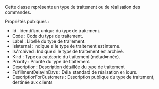 Cette classe représente un type de traitement ou de réalisation des commandes.

Propriétés publiques :
- Id : Identifiant unique du type de traitement.
- Code : Code du type de traitement.
- Label : Libellé du type de traitement.
- IsInternal : Indique si le type de traitement est interne.
- IsArchived : Indique si le type de traitement est archivé.
- Kind : Type ou catégorie du traitement (métadonnée).
- Priority : Priorité du type de traitement.
- Description : Description détaillée du type de traitement.
- FulfillmentDelayInDays : Délai standard de réalisation en jours.
- DescriptionForCustomers : Description publique du type de traitement, destinée aux clients.